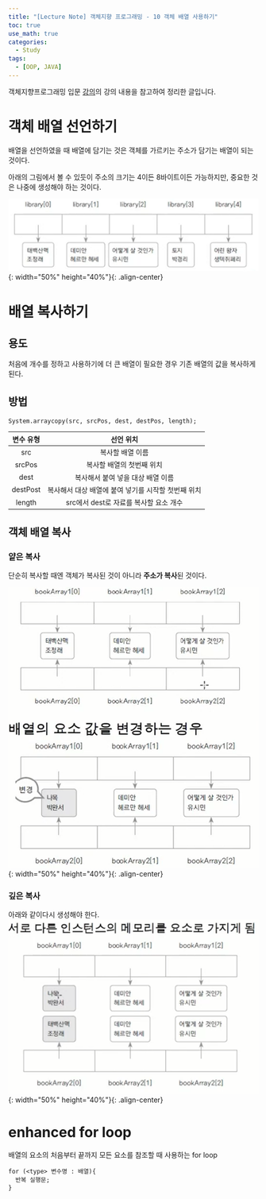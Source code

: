 ```yaml
---
title: "[Lecture Note] 객체지향 프로그래밍 - 10 객체 배열 사용하기"
toc: true
use_math: true
categories:
  - Study
tags:
  - [OOP, JAVA]
---
```


객체지향프로그래밍 입문 [강의](https://www.inflearn.com/course/%EC%9E%90%EB%B0%94-%ED%94%84%EB%A1%9C%EA%B7%B8%EB%9E%98%EB%B0%8D-%EC%9E%85%EB%AC%B8/dashboard)의 강의 내용을 참고하여 정리한 글입니다.

# 객체 배열 선언하기

배열을 선언하였을 때 배열에 담기는 것은 객체를 가르키는 주소가 담기는 배열이 되는 것이다.<br>

아래의 그림에서 볼 수 있듯이 주소의 크기는 4이든 8바이트이든 가능하지만, 중요한 것은 나중에 생성해야 하는 것이다.

![제목](/assets/images/oop/arraylist1.png){: width="50%" height="40%"}{: .align-center}

# 배열 복사하기

## 용도

처음에 개수를 정하고 사용하기에 더 큰 배열이 필요한 경우 기존 배열의 값을 복사하게 된다.

## 방법
```
System.arraycopy(src, srcPos, dest, destPos, length);
```

|변수 유형|선언 위치|
|:---:|:---:|
|src|복사할 배열 이름|
|srcPos|복사할 배열의 첫번째 위치|
|dest|복사해서 붙여 넣을 대상 배열 이름|
|destPost|복사해서 대상 배열에 붙여 넣기를 시작할 첫번째 위치|
|length|src에서 dest로 자료를 복사할 요소 개수|

## 객체 배열 복사

### 얕은 복사
단순히 복사할 때엔 객체가 복사된 것이 아니라 **주소가 복사**된 것이다.

![제목](/assets/images/oop/arraylist2.png){: width="50%" height="40%"}{: .align-center}

### 깊은 복사
아래와 같이다시 생성해야 한다.
![제목](/assets/images/oop/arraylist3.png){: width="50%" height="40%"}{: .align-center}

# enhanced for loop

배열의 요소의 처음부터 끝까지 모든 요소를 참조할 때 사용하는 for loop

```
for (<type> 변수명 : 배열){
  반복 실행문;
}
```
